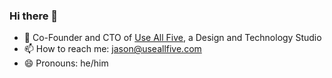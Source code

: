 ### Hi there 👋

<!--
**jasonfarrell/jasonfarrell** is a ✨ _special_ ✨ repository because its `README.md` (this file) appears on your GitHub profile.

Here are some ideas to get you started:
-->
- 🔭 Co-Founder and CTO of [Use All Five](https://useallfive.com), a Design and Technology Studio
- 📫 How to reach me: jason@useallfive.com
- 😄 Pronouns: he/him

